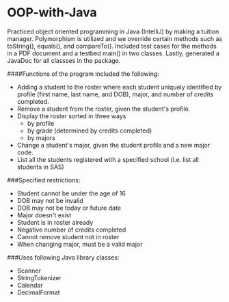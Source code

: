 # OOP-with-Java
Practiced object oriented programming in Java (IntelliJ) by making a tuition manager. Polymorphism is utilized and we override certain methods such as toString(), equals(), and compareTo(). Included test cases for the methods in a PDF document and a testbed main() in two classes. Lastly, generated a JavaDoc for all classses in the package.

####Functions of the program included the following:
* Adding a student to the roster where each student uniquely identified by profile (first name, last name, and DOB), major, and number of credits completed.
* Remove a student from the roster, given the student's profile.
* Display the roster sorted in three ways
  * by profile
  * by grade (determined by credits completed)
  * by majors
* Change a student's major, given the student profile and a new major code.
* List all the students registered with a specified school (i.e. list all students in SAS)

###Specified restrictions:
* Student cannot be under the age of 16
* DOB may not be invalid
* DOB may not be today or future date
* Major doesn't exist
* Student is in roster already
* Negative number of credits completed
* Cannot remove student not in roster
* When changing major, must be a valid major

###Uses following Java library classes:
* Scanner
* StringTokenizer
* Calendar
* DecimalFormat

